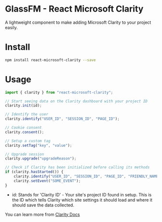 # GlassFM - React Microsoft Clarity

A lightweight component to make adding Microsoft Clarity to your project easily.

# Install

```bash
npm install react-microsoft-clarity --save
```

# Usage

```typescript
import { clarity } from "react-microsoft-clarity";

// Start seeing data on the Clarity dashboard with your project ID
clarity.init(id);

// Identify the user
clarity.identify("USER_ID", "SESSION_ID", "PAGE_ID");

// Cookie consent
clarity.consent();

// Setup a custom tag
clarity.setTag("key", "value");

// Upgrade session
clarity.upgrade("upgradeReason");

// Check if Clarity has been initialized before calling its methods
if (clarity.hasStarted()) {
	clarity.identify("USER_ID", "SESSION_ID", "PAGE_ID", "FRIENDLY_NAME");
	clarity.setEvent("SOME_EVENT");
}
```

-   id: Stands for 'Clarity ID' - Your site's project ID found in setup. This is the ID which tells Clarity which site settings it should load and where it should save the data collected.

You can learn more from [Clarity Docs](https://learn.microsoft.com/en-us/clarity/)

